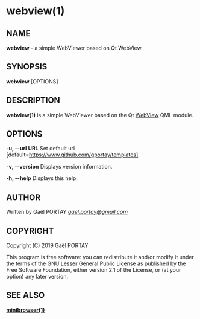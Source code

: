 # webview(1)

## NAME

**webview** - a simple WebViewer based on Qt WebView.

## SYNOPSIS

**webview** [OPTIONS]

## DESCRIPTION

**webview(1)** is a simple WebViewer based on the Qt [WebView] QML module.

## OPTIONS

**-u, --url URL**
	Set default url [default=https://www.github.com/gportay/templates].

**-v, --version**
	Displays version information.

**-h, --help**
	Displays this help.

## AUTHOR

Written by Gaël PORTAY *gael.portay@gmail.com*

## COPYRIGHT

Copyright (C) 2019 Gaël PORTAY

This program is free software: you can redistribute it and/or modify it under
the terms of the GNU Lesser General Public License as published by the Free
Software Foundation, either version 2.1 of the License, or (at your option) any
later version.

## SEE ALSO

**[minibrowser(1)]**

[WebView]: https://doc.qt.io/qt-5/qtwebview-index.html
[minibrowser(1)]: https://doc.qt.io/qt-5/qtwebview-minibrowser-example.html
